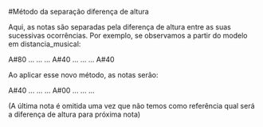 #Método da separação diferença de altura

Aqui, as notas são separadas pela diferença de altura entre as suas sucessivas
ocorrências. Por exemplo, se observamos a partir do modelo em distancia_musical:

A#80
...
...
...
A#40
...
...
...
A#40

Ao aplicar esse novo método, as notas serão:

A#40
...
...
...
A#00
...
...
...

(A última nota é omitida uma vez que não temos como referência qual será a
diferença de altura para próxima nota)
